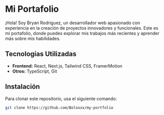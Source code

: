 # Mi Portafolio

¡Hola! Soy Bryan Rodriguez, un desarrollador web apasionado con experiencia en la creación de proyectos innovadores y funcionales. Este es mi portafolio, donde puedes explorar mis trabajos más recientes y aprender más sobre mis habilidades.

## Tecnologías Utilizadas
- **Frontend:** React, Next.js, Tailwind CSS, FramerMotion
- **Otros:** TypeScript, Git

## Instalación
Para clonar este repositorio, usa el siguiente comando:

```bash
git clone https://github.com/Boloxxx/my-portfolio
